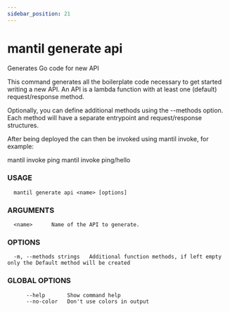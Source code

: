 ```yaml
---
sidebar_position: 21
---
```


# mantil generate api

Generates Go code for new API

This command generates all the boilerplate code necessary to get started writing a new API.
An API is a lambda function with at least one (default) request/response method.

Optionally, you can define additional methods using the --methods option. Each method will have a separate
entrypoint and request/response structures.

After being deployed the can then be invoked using mantil invoke, for example:

mantil invoke ping
mantil invoke ping/hello

### USAGE
```
  mantil generate api <name> [options]
```
### ARGUMENTS
```
  <name>      Name of the API to generate.
```
### OPTIONS
```
  -m, --methods strings   Additional function methods, if left empty only the Default method will be created
```
### GLOBAL OPTIONS
```
      --help       Show command help
      --no-color   Don't use colors in output
```

